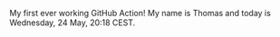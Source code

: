 My first ever working GitHub Action!
My name is Thomas and today is Wednesday, 24 May, 20:18 CEST. 

